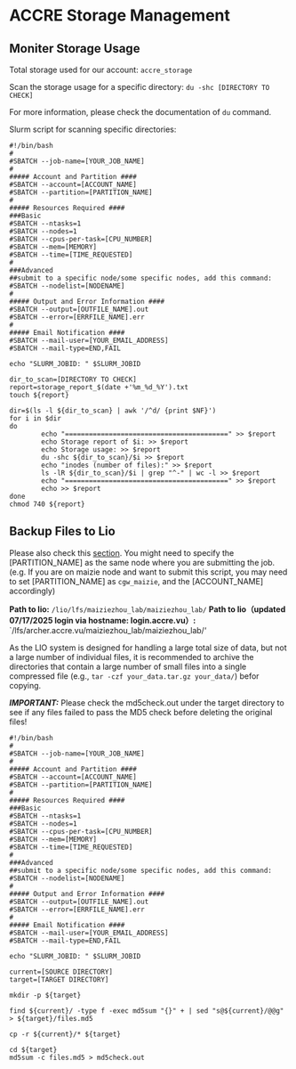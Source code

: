 # ACCRE Storage Management


## Moniter Storage Usage
Total storage used for our account: `accre_storage`

Scan the storage usage for a specific directory: `du -shc [DIRECTORY TO CHECK]`

For more information, please check the documentation of `du` command.

Slurm script for scanning specific directories:
```
#!/bin/bash
#
#SBATCH --job-name=[YOUR_JOB_NAME]
#
##### Account and Partition ####
#SBATCH --account=[ACCOUNT_NAME]
#SBATCH --partition=[PARTITION_NAME]
#
##### Resources Required ####
###Basic
#SBATCH --ntasks=1
#SBATCH --nodes=1
#SBATCH --cpus-per-task=[CPU_NUMBER]
#SBATCH --mem=[MEMORY]
#SBATCH --time=[TIME_REQUESTED]
#
###Advanced
##submit to a specific node/some specific nodes, add this command: #SBATCH --nodelist=[NODENAME]
#
##### Output and Error Information ####
#SBATCH --output=[OUTFILE_NAME].out
#SBATCH --error=[ERRFILE_NAME].err
#
##### Email Notification ####
#SBATCH --mail-user=[YOUR_EMAIL_ADDRESS]
#SBATCH --mail-type=END,FAIL

echo "SLURM_JOBID: " $SLURM_JOBID

dir_to_scan=[DIRECTORY TO CHECK]
report=storage_report_$(date +'%m_%d_%Y').txt
touch ${report}

dir=$(ls -l ${dir_to_scan} | awk '/^d/ {print $NF}')
for i in $dir
do
        echo "=========================================" >> $report
        echo Storage report of $i: >> $report
        echo Storage usage: >> $report
        du -shc ${dir_to_scan}/$i >> $report
        echo "inodes (number of files):" >> $report
        ls -lR ${dir_to_scan}/$i | grep "^-" | wc -l >> $report
        echo "=========================================" >> $report
        echo >> $report
done
chmod 740 ${report}
```


## Backup Files to Lio
Please also check this [section](Slurm%20Usage.md#special-notes-for-lio-system). You might need to specify the \[PARTITION_NAME\] as the same node where you are submitting the job. (e.g. If you are on maizie node and want to submit this script, you may need to set \[PARTITION_NAME\] as `cgw_maizie`, and the \[ACCOUNT_NAME\] accordingly)

**Path to lio:** `/lio/lfs/maiziezhou_lab/maiziezhou_lab/`
**Path to lio（updated 07/17/2025 login via hostname: login.accre.vu）:** `/lfs/archer.accre.vu/maiziezhou_lab/maiziezhou_lab/‘

As the LIO system is designed for handling a large total size of data, but not a large number of individual files, it is recommended to archive the directories that contain a large number of small files into a single compressed file (e.g., `tar -czf your_data.tar.gz your_data/`) befor copying.

***IMPORTANT:*** Please check the md5check.out under the target directory to see if any files failed to pass the MD5 check before deleting the original files!

```
#!/bin/bash
#
#SBATCH --job-name=[YOUR_JOB_NAME]
#
##### Account and Partition ####
#SBATCH --account=[ACCOUNT_NAME]
#SBATCH --partition=[PARTITION_NAME]
#
##### Resources Required ####
###Basic
#SBATCH --ntasks=1
#SBATCH --nodes=1
#SBATCH --cpus-per-task=[CPU_NUMBER]
#SBATCH --mem=[MEMORY]
#SBATCH --time=[TIME_REQUESTED]
#
###Advanced
##submit to a specific node/some specific nodes, add this command: #SBATCH --nodelist=[NODENAME]
#
##### Output and Error Information ####
#SBATCH --output=[OUTFILE_NAME].out
#SBATCH --error=[ERRFILE_NAME].err
#
##### Email Notification ####
#SBATCH --mail-user=[YOUR_EMAIL_ADDRESS]
#SBATCH --mail-type=END,FAIL

echo "SLURM_JOBID: " $SLURM_JOBID

current=[SOURCE DIRECTORY]
target=[TARGET DIRECTORY]

mkdir -p ${target}

find ${current}/ -type f -exec md5sum "{}" + | sed "s@${current}/@@g" > ${target}/files.md5

cp -r ${current}/* ${target}

cd ${target}
md5sum -c files.md5 > md5check.out
```
